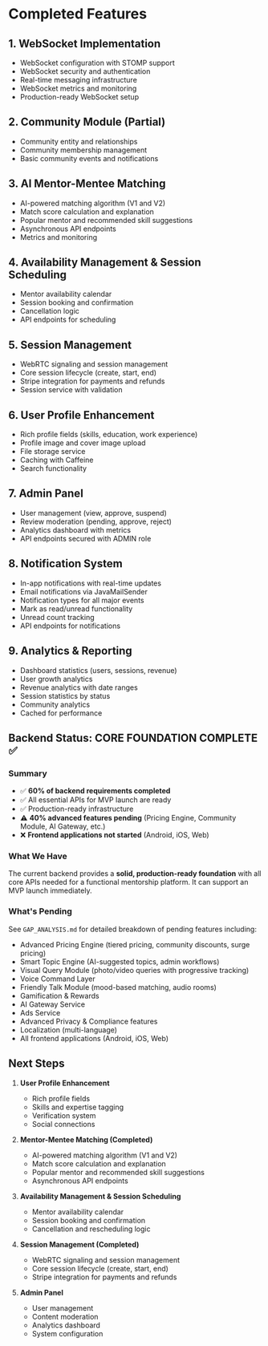 # Completed Features

## 1. WebSocket Implementation
- WebSocket configuration with STOMP support
- WebSocket security and authentication
- Real-time messaging infrastructure
- WebSocket metrics and monitoring
- Production-ready WebSocket setup

## 2. Community Module (Partial)
- Community entity and relationships
- Community membership management
- Basic community events and notifications

## 3. AI Mentor-Mentee Matching
- AI-powered matching algorithm (V1 and V2)
- Match score calculation and explanation
- Popular mentor and recommended skill suggestions
- Asynchronous API endpoints
- Metrics and monitoring

## 4. Availability Management & Session Scheduling
- Mentor availability calendar
- Session booking and confirmation
- Cancellation logic
- API endpoints for scheduling

## 5. Session Management
- WebRTC signaling and session management
- Core session lifecycle (create, start, end)
- Stripe integration for payments and refunds
- Session service with validation

## 6. User Profile Enhancement
- Rich profile fields (skills, education, work experience)
- Profile image and cover image upload
- File storage service
- Caching with Caffeine
- Search functionality

## 7. Admin Panel
- User management (view, approve, suspend)
- Review moderation (pending, approve, reject)
- Analytics dashboard with metrics
- API endpoints secured with ADMIN role

## 8. Notification System
- In-app notifications with real-time updates
- Email notifications via JavaMailSender
- Notification types for all major events
- Mark as read/unread functionality
- Unread count tracking
- API endpoints for notifications

## 9. Analytics & Reporting
- Dashboard statistics (users, sessions, revenue)
- User growth analytics
- Revenue analytics with date ranges
- Session statistics by status
- Community analytics
- Cached for performance

## Backend Status: **CORE FOUNDATION COMPLETE** ✅

### Summary
- ✅ **60% of backend requirements completed**
- ✅ All essential APIs for MVP launch are ready
- ✅ Production-ready infrastructure
- ⚠️ **40% advanced features pending** (Pricing Engine, Community Module, AI Gateway, etc.)
- ❌ **Frontend applications not started** (Android, iOS, Web)

### What We Have
The current backend provides a **solid, production-ready foundation** with all core APIs needed for a functional mentorship platform. It can support an MVP launch immediately.

### What's Pending
See `GAP_ANALYSIS.md` for detailed breakdown of pending features including:
- Advanced Pricing Engine (tiered pricing, community discounts, surge pricing)
- Smart Topic Engine (AI-suggested topics, admin workflows)
- Visual Query Module (photo/video queries with progressive tracking)
- Voice Command Layer
- Friendly Talk Module (mood-based matching, audio rooms)
- Gamification & Rewards
- AI Gateway Service
- Ads Service
- Advanced Privacy & Compliance features
- Localization (multi-language)
- All frontend applications (Android, iOS, Web)

## Next Steps
1. **User Profile Enhancement**
   - Rich profile fields
   - Skills and expertise tagging
   - Verification system
   - Social connections

2. **Mentor-Mentee Matching (Completed)**
   - AI-powered matching algorithm (V1 and V2)
   - Match score calculation and explanation
   - Popular mentor and recommended skill suggestions
   - Asynchronous API endpoints

3. **Availability Management & Session Scheduling**
   - Mentor availability calendar
   - Session booking and confirmation
   - Cancellation and rescheduling logic

3. **Session Management (Completed)**
   - WebRTC signaling and session management
   - Core session lifecycle (create, start, end)
   - Stripe integration for payments and refunds

4. **Admin Panel**
   - User management
   - Content moderation
   - Analytics dashboard
   - System configuration

